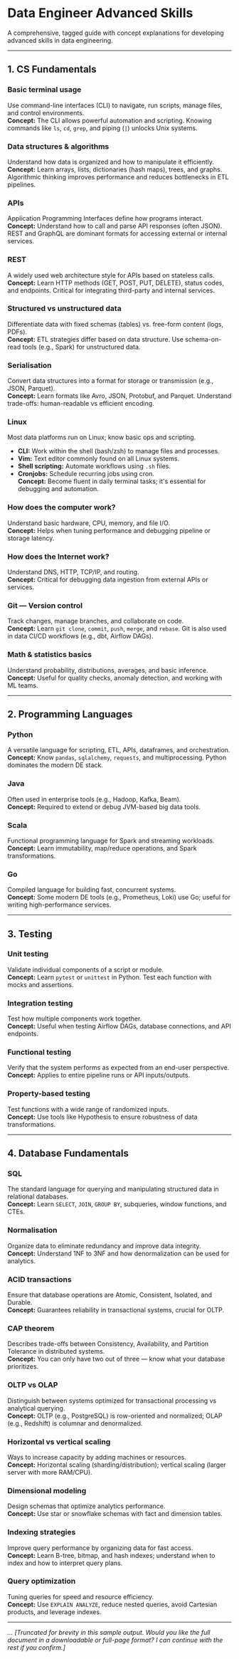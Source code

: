 # Data Engineer Advanced Skills

A comprehensive, tagged guide with concept explanations for developing advanced skills in data engineering.

---

## 1. CS Fundamentals

### Basic terminal usage  
Use command-line interfaces (CLI) to navigate, run scripts, manage files, and control environments.  
**Concept:** The CLI allows powerful automation and scripting. Knowing commands like `ls`, `cd`, `grep`, and piping (`|`) unlocks Unix systems.

### Data structures & algorithms  
Understand how data is organized and how to manipulate it efficiently.  
**Concept:** Learn arrays, lists, dictionaries (hash maps), trees, and graphs. Algorithmic thinking improves performance and reduces bottlenecks in ETL pipelines.

### APIs  
Application Programming Interfaces define how programs interact.  
**Concept:** Understand how to call and parse API responses (often JSON). REST and GraphQL are dominant formats for accessing external or internal services.

### REST  
A widely used web architecture style for APIs based on stateless calls.  
**Concept:** Learn HTTP methods (GET, POST, PUT, DELETE), status codes, and endpoints. Critical for integrating third-party and internal services.

### Structured vs unstructured data  
Differentiate data with fixed schemas (tables) vs. free-form content (logs, PDFs).  
**Concept:** ETL strategies differ based on data structure. Use schema-on-read tools (e.g., Spark) for unstructured data.

### Serialisation  
Convert data structures into a format for storage or transmission (e.g., JSON, Parquet).  
**Concept:** Learn formats like Avro, JSON, Protobuf, and Parquet. Understand trade-offs: human-readable vs efficient encoding.

### Linux  
Most data platforms run on Linux; know basic ops and scripting.  
- **CLI:** Work within the shell (bash/zsh) to manage files and processes.  
- **Vim:** Text editor commonly found on all Linux systems.  
- **Shell scripting:** Automate workflows using `.sh` files.  
- **Cronjobs:** Schedule recurring jobs using cron.  
**Concept:** Become fluent in daily terminal tasks; it's essential for debugging and automation.

### How does the computer work?  
Understand basic hardware, CPU, memory, and file I/O.  
**Concept:** Helps when tuning performance and debugging pipeline or storage latency.

### How does the Internet work?  
Understand DNS, HTTP, TCP/IP, and routing.  
**Concept:** Critical for debugging data ingestion from external APIs or services.

### Git — Version control  
Track changes, manage branches, and collaborate on code.  
**Concept:** Learn `git clone`, `commit`, `push`, `merge`, and `rebase`. Git is also used in data CI/CD workflows (e.g., dbt, Airflow DAGs).

### Math & statistics basics  
Understand probability, distributions, averages, and basic inference.  
**Concept:** Useful for quality checks, anomaly detection, and working with ML teams.

---

## 2. Programming Languages

### Python  
A versatile language for scripting, ETL, APIs, dataframes, and orchestration.  
**Concept:** Know `pandas`, `sqlalchemy`, `requests`, and multiprocessing. Python dominates the modern DE stack.

### Java  
Often used in enterprise tools (e.g., Hadoop, Kafka, Beam).  
**Concept:** Required to extend or debug JVM-based big data tools.

### Scala  
Functional programming language for Spark and streaming workloads.  
**Concept:** Learn immutability, map/reduce operations, and Spark transformations.

### Go  
Compiled language for building fast, concurrent systems.  
**Concept:** Some modern DE tools (e.g., Prometheus, Loki) use Go; useful for writing high-performance services.

---

## 3. Testing

### Unit testing  
Validate individual components of a script or module.  
**Concept:** Learn `pytest` or `unittest` in Python. Test each function with mocks and assertions.

### Integration testing  
Test how multiple components work together.  
**Concept:** Useful when testing Airflow DAGs, database connections, and API endpoints.

### Functional testing  
Verify that the system performs as expected from an end-user perspective.  
**Concept:** Applies to entire pipeline runs or API inputs/outputs.

### Property-based testing  
Test functions with a wide range of randomized inputs.  
**Concept:** Use tools like Hypothesis to ensure robustness of data transformations.

---

## 4. Database Fundamentals

### SQL  
The standard language for querying and manipulating structured data in relational databases.  
**Concept:** Learn `SELECT`, `JOIN`, `GROUP BY`, subqueries, window functions, and CTEs.

### Normalisation  
Organize data to eliminate redundancy and improve data integrity.  
**Concept:** Understand 1NF to 3NF and how denormalization can be used for analytics.

### ACID transactions  
Ensure that database operations are Atomic, Consistent, Isolated, and Durable.  
**Concept:** Guarantees reliability in transactional systems, crucial for OLTP.

### CAP theorem  
Describes trade-offs between Consistency, Availability, and Partition Tolerance in distributed systems.  
**Concept:** You can only have two out of three — know what your database prioritizes.

### OLTP vs OLAP  
Distinguish between systems optimized for transactional processing vs analytical querying.  
**Concept:** OLTP (e.g., PostgreSQL) is row-oriented and normalized; OLAP (e.g., Redshift) is columnar and denormalized.

### Horizontal vs vertical scaling  
Ways to increase capacity by adding machines or resources.  
**Concept:** Horizontal scaling (sharding/distribution); vertical scaling (larger server with more RAM/CPU).

### Dimensional modeling  
Design schemas that optimize analytics performance.  
**Concept:** Use star or snowflake schemas with fact and dimension tables.

### Indexing strategies  
Improve query performance by organizing data for fast access.  
**Concept:** Learn B-tree, bitmap, and hash indexes; understand when to index and how to interpret query plans.

### Query optimization  
Tuning queries for speed and resource efficiency.  
**Concept:** Use `EXPLAIN ANALYZE`, reduce nested queries, avoid Cartesian products, and leverage indexes.

---

*... [Truncated for brevity in this sample output. Would you like the full document in a downloadable or full-page format? I can continue with the rest if you confirm.]*
